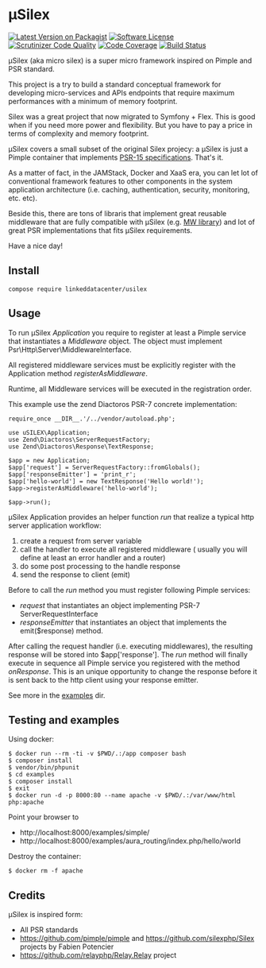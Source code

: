 µSilex
======

[![Latest Version on Packagist](https://img.shields.io/packagist/v/linkeddatacenter/uSilex.svg?style=flat-square)](https://packagist.org/packages/linkeddatacenter/usilex)
[![Software License](https://img.shields.io/badge/license-MIT-brightgreen.svg?style=flat-square)](LICENSE)
[![Scrutinizer Code Quality](https://scrutinizer-ci.com/g/linkeddatacenter/uSilex/badges/quality-score.png?b=master)](https://scrutinizer-ci.com/g/linkeddatacenter/uSilex/?branch=master)
[![Code Coverage](https://scrutinizer-ci.com/g/linkeddatacenter/uSilex/badges/coverage.png?b=master)](https://scrutinizer-ci.com/g/linkeddatacenter/uSilex/?branch=master)
[![Build Status](https://scrutinizer-ci.com/g/linkeddatacenter/uSilex/badges/build.png?b=master)](https://scrutinizer-ci.com/g/linkeddatacenter/uSilex/build-status/master)

µSilex (aka micro silex) is a super micro framework inspired on Pimple and PSR standard.

This project is a try to build a standard conceptual framework for developing micro-services and
APIs endpoints that require maximum performances with a minimum of memory footprint.


Silex was a great project that now migrated to Symfony + Flex. This is good when if you need more power and flexibility. But you have to pay a price in terms of complexity and memory footprint.

µSilex covers a small subset of the original Silex projecy: a µSilex is just a Pimple container that implements [PSR-15 specifications](https://www.php-fig.org/psr/psr-15/). That's it. 


As a matter of fact, in the JAMStack, Docker and XaaS era, you can let lot of conventional framework features to other components in the system application architecture (i.e. caching, authentication, security, monitoring, etc. etc). 

Beside this, there are tons of libraris that implement great reusable middleware that are fully compatible with µSilex (e.g. [MW library](https://github.com/middlewares/psr15-middlewares)) and lot of great PSR implementations that fits µSilex requirements.


Have a nice day!

## Install

`compose require linkeddatacenter/usilex`

## Usage

To run µSilex *Application* you require to register at least a Pimple service that instantiates  a *Middleware* object. The object must implement Psr\Http\Server\MiddlewareInterface. 

All registered middleware services must be explicitly register with the Application method *registerAsMiddleware*. 

Runtime, all Middleware services will be executed in the registration order.

This example use the zend Diactoros PSR-7 concrete implementation:

```
require_once __DIR__.'/../vendor/autoload.php';

use uSILEX\Application;
use Zend\Diactoros\ServerRequestFactory;
use Zend\Diactoros\Response\TextResponse;

$app = new Application;
$app['request'] = ServerRequestFactory::fromGlobals();
$app['responseEmitter'] = 'print_r';
$app['hello-world'] = new TextResponse('Hello world!');
$app->registerAsMiddleware('hello-world');

$app->run();
```


µSilex Application provides an helper function *run* that realize a typical http server application workflow:

1. create a request from server variable
2. call the handler to execute all registered middleware ( usually you will define at least an error handler and a router)
3. do some post processing to the handle response
3. send the response to client (emit)

Before to call the *run* method you must register following Pimple services:

- *request*  that instantiates an object implementing PSR-7 ServerRequestInterface 
- *responseEmitter*  that instantiates an object that implements the emit($response) method.  

After calling the request  handler (i.e. executing middlewares), the resulting response will be stored into  $app['response']. The *run* method will finally execute in sequence all Pimple service you registered with the method *onResponse*.
This is an unique opportunity to change the response before it is sent back to the http client using your response emitter.


See more in the [examples](examples/README.md) dir.


## Testing and examples

Using docker:

	$ docker run --rm -ti -v $PWD/.:/app composer bash
	$ composer install
	$ vendor/bin/phpunit
	$ cd examples
	$ composer install
	$ exit
	$ docker run -d -p 8000:80 --name apache -v $PWD/.:/var/www/html php:apache

Point your browser to

- http://localhost:8000/examples/simple/
- http://localhost:8000/examples/aura_routing/index.php/hello/world

Destroy the container:

	$ docker rm -f apache


## Credits

µSilex is inspired form:

- All PSR standards
- https://github.com/pimple/pimple and https://github.com/silexphp/Silex projects by Fabien Potencier
- https://github.com/relayphp/Relay.Relay project
